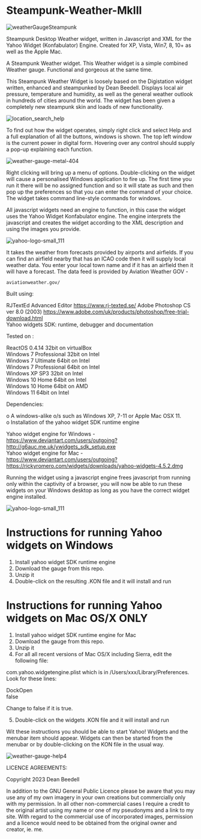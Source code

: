 # Steampunk-Weather-MkIII

![weatherGaugeSteampunk](https://github.com/yereverluvinunclebert/Steampunk-Weather-MkIII/assets/2788342/315839f7-163a-4448-afd2-47f60fa499fa)

Steampunk Desktop Weather widget, written in Javascript and XML for the Yahoo 
Widget (Konfabulator) Engine. Created for XP, Vista, Win7, 8, 10+ as well as the 
Apple Mac.

A Steampunk Weather widget. This Weather widget is a simple combined Weather 
gauge. Functional and gorgeous at the same time.

This Steampunk Weather Widget is loosely based on the Digistation widget written, enhanced and steampunked by Dean Beedell. Displays local air pressure, temperature and humidity, as well as the general weather outlook in hundreds of cities around the world. The widget has been given a completely new steampunk skin and loads of new functionality.

![location_search_help](https://github.com/yereverluvinunclebert/Steampunk-Weather-MkIII/assets/2788342/1e9f75c8-0d2c-4132-ab8a-b36b29150f9c)

To find out how the widget operates, simply right click and select Help and a 
full explanation of all the buttons, windows is shown. The top left window is 
the current power in digital form. Hovering over any control should supply a 
pop-up explaining each function.

![weather-gauge-metal-404](https://github.com/yereverluvinunclebert/Steampunk-Weather-MkIII/assets/2788342/a6054634-6a21-4d75-b31a-48e87e426c59)

Right clicking will bring up a menu of options. Double-clicking on the widget 
will cause a personalised Windows application to fire up. The first time you run 
it there will be no assigned function and so it will state as such and then pop 
up the preferences so that you can enter the command of your choice. The widget 
takes command line-style commands for windows. 

All javascript widgets need an engine to function, in this case the widget uses 
the Yahoo Widget Konfabulator engine. The engine interprets the javascript and 
creates the widget according to the XML description and using the images you 
provide. 

![yahoo-logo-small_111](https://github.com/yereverluvinunclebert/Steampunk-MediaPlayer-Ywidget/assets/2788342/c5668608-ab57-4665-a332-3bc9b7e07a9f)
 
It takes the weather from forecasts provided by airports and airfields. If you 
can find an airfield nearby that has an ICAO code then it will supply local 
weather data. You enter your local town name and if it has an airfield then it 
will have a forecast. The data feed is provided by Aviation Weather GOV -
 
	aviationweather.gov/  
 
Built using: 

  RJTextEd Advanced Editor  https://www.rj-texted.se/ 
  Adobe Photoshop CS ver 8.0 (2003)  https://www.adobe.com/uk/products/photoshop/free-trial-download.html  
  Yahoo widgets SDK: runtime, debugger and documentation
  
Tested on :

  ReactOS 0.4.14 32bit on virtualBox    
  Windows 7 Professional 32bit on Intel    
  Windows 7 Ultimate 64bit on Intel    
  Windows 7 Professional 64bit on Intel    
  Windows XP SP3 32bit on Intel    
  Windows 10 Home 64bit on Intel    
  Windows 10 Home 64bit on AMD    
  Windows 11 64bit on Intel 
   
 Dependencies:
 
 o A windows-alike o/s such as Windows XP, 7-11 or Apple Mac OSX 11.   
 o Installation of the yahoo widget SDK runtime engine  
 
  Yahoo widget engine for Windows - https://www.deviantart.com/users/outgoing?http://g6auc.me.uk/ywidgets_sdk_setup.exe  
  Yahoo widget engine for Mac - https://www.deviantart.com/users/outgoing?https://rickyromero.com/widgets/downloads/yahoo-widgets-4.5.2.dmg
 
 Running the widget using a javascript engine frees javascript from running only 
 within the captivity of a browser, you will now be able to run these widgets on 
 your Windows desktop as long as you have the correct widget engine installed.
 
![yahoo-logo-small_111](https://github.com/yereverluvinunclebert/Steampunk-MediaPlayer-Ywidget/assets/2788342/c5668608-ab57-4665-a332-3bc9b7e07a9f)
  
 Instructions for running Yahoo widgets on Windows
 =================================================
 
 1. Install yahoo widget SDK runtime engine
 2. Download the gauge from this repo.
 3. Unzip it
 4. Double-click on the resulting .KON file and it will install and run
 
 Instructions for running Yahoo widgets on Mac OS/X ONLY
 ========================================================
 
 1. Install yahoo widget SDK runtime engine for Mac
 2. Download the gauge from this repo.
 3. Unzip it
 4. For all all recent versions of Mac OS/X including Sierra, edit the following 
 file:
 
 com.yahoo.widgetengine.plist which is in /Users/xxx/Library/Preferences. Look 
 for these lines: 
    
   <key>DockOpen</key>  
   <string>false</string>  
 
 Change to false if it is true.
 
 5. Double-click on the widgets .KON file and it will install and run
 
 Wit these instructions you should be able to start Yahoo! Widgets and the 
 menubar item should appear. Widgets can then be started from the menubar or by 
 double-clicking on the KON file in the usual way.
 
![weather-gauge-help4](https://github.com/yereverluvinunclebert/Steampunk-Weather-MkIII/assets/2788342/935f2ade-db07-4a80-9eea-f2b3baed6d48)

 LICENCE AGREEMENTS:
 
 Copyright 2023 Dean Beedell
 
 In addition to the GNU General Public Licence please be aware that you may use
 any of my own imagery in your own creations but commercially only with my
 permission. In all other non-commercial cases I require a credit to the
 original artist using my name or one of my pseudonyms and a link to my site.
 With regard to the commercial use of incorporated images, permission and a
 licence would need to be obtained from the original owner and creator, ie. me.
 



